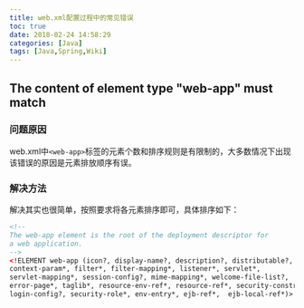 ```yaml
---
title: web.xml配置过程中的常见错误
toc: true
date: 2018-02-24 14:58:29
categories: [Java]
tags: [Java,Spring,Wiki]
---
```


## The content of element type "web-app" must match

### 问题原因

web.xml中`<web-app>`标签的元素个数和排序规则是有限制的，大多数情况下出现该错误的原因是元素排放顺序有误。

### 解决方法

解决其实也很简单，按照要求将各元素排序即可，具体排序如下：

```xml
<!--
The web-app element is the root of the deployment descriptor for
a web application.
-->
<!ELEMENT web-app (icon?, display-name?, description?, distributable?,
context-param*, filter*, filter-mapping*, listener*, servlet*,
servlet-mapping*, session-config?, mime-mapping*, welcome-file-list?,
error-page*, taglib*, resource-env-ref*, resource-ref*, security-constraint*,
login-config?, security-role*, env-entry*, ejb-ref*,  ejb-local-ref*)>
```
